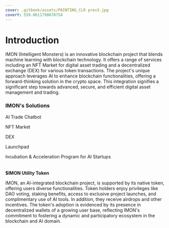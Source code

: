 ```yaml
---
cover: .gitbook/assets/PAINTING_CLR prev3.jpg
coverY: 559.0611790878754
---
```


# Introduction

IMON (Intelligent Monsters) is an innovative blockchain project that blends machine learning with blockchain technology. It offers a range of services including an NFT Market for digital asset trading and a decentralized exchange (DEX) for various token transactions. The project's unique approach leverages AI to enhance blockchain functionalities, offering a forward-thinking solution in the crypto space. This integration signifies a significant step towards advanced, secure, and efficient digital asset management and trading.





### **IMON's Solutions**

AI Trade Chatbot

NFT Market

DEX

Launchpad

Incubation & Acceleration Program for AI Startups\
\
\
**$IMON Utility Token**

IMON, an AI-integrated blockchain project, is supported by its native token, offering users diverse functionalities. Token holders enjoy privileges like DAO voting, staking benefits, access to exclusive project launches, and complimentary use of AI tools. In addition, they receive airdrops and other incentives. The token's adoption is evidenced by its presence in decentralized wallets of a growing user base, reflecting IMON's commitment to fostering a dynamic and participatory ecosystem in the blockchain and AI domain.
